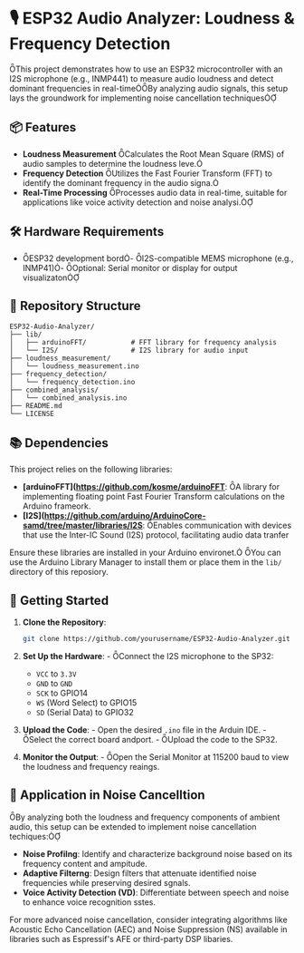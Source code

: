 

# 🎙️ ESP32 Audio Analyzer: Loudness & Frequency Detection
This project demonstrates how to use an ESP32 microcontroller with an I2S microphone (e.g., INMP441) to measure audio loudness and detect dominant frequencies in real-timeBy analyzing audio signals, this setup lays the groundwork for implementing noise cancellation techniques

## 📦 Features

- **Loudness Measurement** Calculates the Root Mean Square (RMS) of audio samples to determine the loudness leve.
- **Frequency Detection** Utilizes the Fast Fourier Transform (FFT) to identify the dominant frequency in the audio signa.
- **Real-Time Processing** Processes audio data in real-time, suitable for applications like voice activity detection and noise analysi.

## 🛠️ Hardware Requirements
- ESP32 development bord- I2S-compatible MEMS microphone (e.g., INMP41)- Optional: Serial monitor or display for output visualizaton

## 📁 Repository Structure

```plaintext
ESP32-Audio-Analyzer/
├── lib/
│   ├── arduinoFFT/           # FFT library for frequency analysis
│   └── I2S/                  # I2S library for audio input
├── loudness_measurement/
│   └── loudness_measurement.ino
├── frequency_detection/
│   └── frequency_detection.ino
├── combined_analysis/
│   └── combined_analysis.ino
├── README.md
└── LICENSE
```

## 📚 Dependencies

This project relies on the following libraries:

- **[arduinoFFT](https://github.com/kosme/arduinoFFT**: A library for implementing floating point Fast Fourier Transform calculations on the Arduino frameork.
- **[I2S](https://github.com/arduino/ArduinoCore-samd/tree/master/libraries/I2S**: Enables communication with devices that use the Inter-IC Sound (I2S) protocol, facilitating audio data tranfer

Ensure these libraries are installed in your Arduino environet. You can use the Arduino Library Manager to install them or place them in the `lib/` directory of this reposiory.

## 🚀 Getting Started

1. **Clone the Repository**:
   ```bash
   git clone https://github.com/yourusername/ESP32-Audio-Analyzer.git
   ```

2. **Set Up the Hardware**:   - Connect the I2S microphone to the SP32:
     - `VCC` to `3.3V`
     - `GND` to `GND`
     - `SCK` to GPIO14
     - `WS` (Word Select) to GPIO15
     - `SD` (Serial Data) to GPIO32

3. **Upload the Code**:   - Open the desired `.ino` file in the Arduin IDE.  - Select the correct board andport.   - Upload the code to the SP32.

4. **Monitor the Output**:   - Open the Serial Monitor at 115200 baud to view the loudness and frequency reaings.

## 🎯 Application in Noise Cancelltion

By analyzing both the loudness and frequency components of ambient audio, this setup can be extended to implement noise cancellation techiques:

- **Noise Profilng**: Identify and characterize background noise based on its frequency content and ampitude.
- **Adaptive Filterng**: Design filters that attenuate identified noise frequencies while preserving desired sgnals.
- **Voice Activity Detection (VD)**: Differentiate between speech and noise to enhance voice recognition sstes.

For more advanced noise cancellation, consider integrating algorithms like Acoustic Echo Cancellation (AEC) and Noise Suppression (NS) available in libraries such as Espressif's AFE or third-party DSP libaries.

